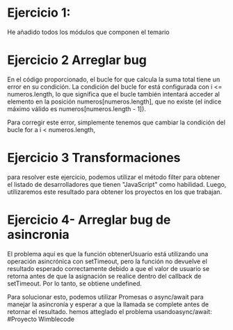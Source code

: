 # Ejercicio 1: 
He añadido todos los módulos que componen el temario
# Ejercicio 2 Arreglar bug

En el código proporcionado, el bucle for que calcula la suma total tiene un error en su condición. La condición del bucle for está configurada con i <= numeros.length, lo que significa que el bucle también intentará acceder al elemento en la posición numeros[numeros.length], que no existe (el índice máximo válido es numeros[numeros.length - 1]).

Para corregir este error, simplemente tenemos que cambiar la condición del bucle for a i < numeros.length,
# Ejercicio 3 Transformaciones

para resolver este ejercicio, podemos utilizar el método filter para obtener el listado de desarrolladores que tienen "JavaScript" como habilidad. Luego, utilizaremos este resultado para obtener los proyectos en los que trabajan.
# Ejercicio 4- Arreglar bug de asincronia

El problema aquí es que la función obtenerUsuario está utilizando una operación asincrónica con setTimeout, pero la función no devuelve el resultado esperado correctamente debido a que el valor de usuario se retorna antes de que la asignación se realice dentro del callback de setTimeout. Por lo tanto, se obtiene undefined.

Para solucionar esto, podemos utilizar Promesas o async/await para manejar la asincronía y esperar a que la llamada se complete antes de retornar el resultado. hemos atteglado el problema usandoasync/await:
#Proyecto Wimblecode